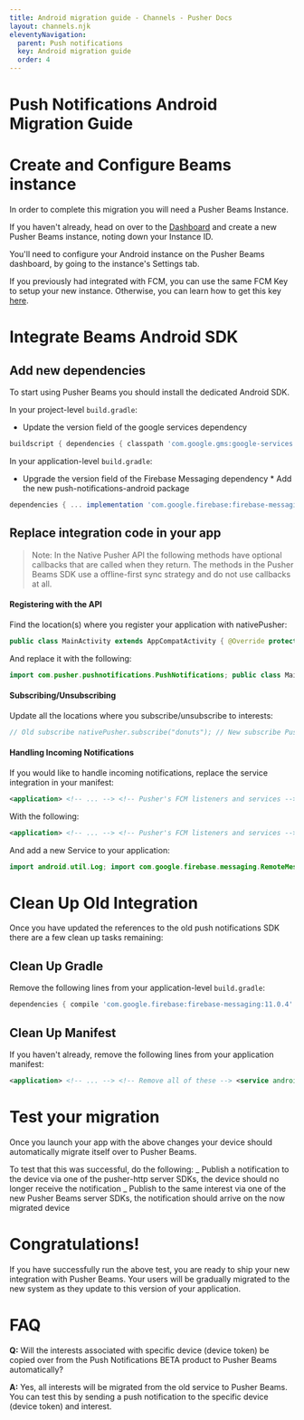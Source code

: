 ```yaml
---
title: Android migration guide - Channels - Pusher Docs
layout: channels.njk
eleventyNavigation:
  parent: Push notifications
  key: Android migration guide
  order: 4
---
```


# Push Notifications Android Migration Guide

# Create and Configure Beams instance

In order to complete this migration you will need a Pusher Beams Instance.

If you haven't already, head on over to the <a href="https://dashboard.pusher.com/beams" target="_blank">Dashboard</a> and create a new Pusher Beams instance, noting down your Instance ID.

You'll need to configure your Android instance on the Pusher Beams dashboard, by going to the instance's Settings tab.

If you previously had integrated with FCM, you can use the same FCM Key to setup your new instance. Otherwise, you can learn how to get this key [here](/docs/beams/getting-started/android/configure-fcm).

# Integrate Beams Android SDK

## Add new dependencies

To start using Pusher Beams you should install the dedicated Android SDK.

In your project-level `build.gradle`:

- Update the version field of the google services dependency

```groovy
buildscript { dependencies { classpath 'com.google.gms:google-services:4.2.0' } }
```

In your application-level `build.gradle`:

- Upgrade the version field of the Firebase Messaging dependency \* Add the new push-notifications-android package

```groovy
dependencies { ... implementation 'com.google.firebase:firebase-messaging:20.2.3' implementation 'com.pusher:push-notifications-android:1.6.2' }
```

## Replace integration code in your app

> Note: In the Native Pusher API the following methods have optional callbacks that are called when they return. The methods in the Pusher Beams SDK use a offline-first sync strategy and do not use callbacks at all.

#### Registering with the API

Find the location(s) where you register your application with nativePusher:

```java
public class MainActivity extends AppCompatActivity { @Override protected void onCreate(Bundle savedInstanceState) { PusherAndroid pusher = new PusherAndroid("<pusher_api_key>"); PushNotificationRegistration nativePusher = pusher.nativePusher(); nativePusher.registerFCM(this); } // ... }
```

And replace it with the following:

```java
import com.pusher.pushnotifications.PushNotifications; public class MainActivity extends AppCompatActivity { @Override protected void onCreate(Bundle savedInstanceState) { PushNotifications.start(getApplicationContext(), "<beams_instance_id>"); } // ... }
```

#### Subscribing/Unsubscribing

Update all the locations where you subscribe/unsubscribe to interests:

```java
// Old subscribe nativePusher.subscribe("donuts"); // New subscribe PushNotifications.addDeviceInterest("donuts"); // Old unsubscribe nativePusher.unsubscribe("donuts"); // New unsubscribe PushNotifications.removeDeviceInterest("donuts");
```

#### Handling Incoming Notifications

If you would like to handle incoming notifications, replace the service integration in your manifest:

```xml
<application> <!-- ... --> <!-- Pusher's FCM listeners and services --> <service android:name="com.pusher.android.notifications.fcm.FCMMessagingService"> <intent-filter> <action android:name="com.google.firebase.MESSAGING_EVENT"/> </intent-filter> </service> <service android:name="com.pusher.android.notifications.fcm.FCMInstanceIDService"> <intent-filter> <action android:name="com.google.firebase.INSTANCE_ID_EVENT"/> </intent-filter> </service> <!-- ... --> </application>
```

With the following:

```xml
<application> <!-- ... --> <!-- Pusher's FCM listeners and services --> <service android:name=".NotificationsMessagingService"> <intent-filter android:priority="1"> <action android:name="com.google.firebase.MESSAGING_EVENT" /> </intent-filter> </service> <!-- ... --> </application>
```

And add a new Service to your application:

```java
import android.util.Log; import com.google.firebase.messaging.RemoteMessage; import com.pusher.pushnotifications.fcm.MessagingService; public class NotificationsMessagingService extends MessagingService { @Override public void onMessageReceived(RemoteMessage remoteMessage) { // Here you can put any logic you want to execute when the notification arrives. // In the old SDK your logic would have looked something like this: // nativePusher.setFCMListener(new FCMPushNotificationReceivedListener() { // @Override // public void onMessageReceived(RemoteMessage remoteMessage) { // // Your logic here... // } // }); } }
```

# Clean Up Old Integration

Once you have updated the references to the old push notifications SDK there are a few clean up tasks remaining:

## Clean Up Gradle

Remove the following lines from your application-level `build.gradle`:

```groovy
dependencies { compile 'com.google.firebase:firebase-messaging:11.0.4' // compile 'com.google.firebase:firebase-core:11.0.4' -- REMOVE THIS LINE // compile 'com.pusher:pusher-websocket-android:0.7.0' -- REMOVE THIS LINE } apply plugin: 'com.google.gms.google-services'
```

## Clean Up Manifest

If you haven't already, remove the following lines from your application manifest:

```xml
<application> <!-- ... --> <!-- Remove all of these --> <service android:name="com.pusher.android.notifications.fcm.FCMMessagingService"> <intent-filter> <action android:name="com.google.firebase.MESSAGING_EVENT"/> </intent-filter> </service> <service android:name="com.pusher.android.notifications.fcm.FCMInstanceIDService"> <intent-filter> <action android:name="com.google.firebase.INSTANCE_ID_EVENT"/> </intent-filter> </service> <!-- ... --> </application>
```

# Test your migration

Once you launch your app with the above changes your device should automatically migrate itself over to Pusher Beams.

To test that this was successful, do the following:
<List order> _ Publish a notification to the device via one of the pusher-http server SDKs, the device should no longer receive the notification _ Publish to the same interest via one of the new Pusher Beams server SDKs, the notification should arrive on the now migrated device

# Congratulations!

If you have successfully run the above test, you are ready to ship your new integration with Pusher Beams. Your users will be gradually migrated to the new system as they update to this version of your application.

# FAQ

**Q:** Will the interests associated with specific device (device token) be copied over from the Push Notifications BETA product to Pusher Beams automatically?

**A:** Yes, all interests will be migrated from the old service to Pusher Beams. You can test this by sending a push notification to the specific device (device token) and interest.
